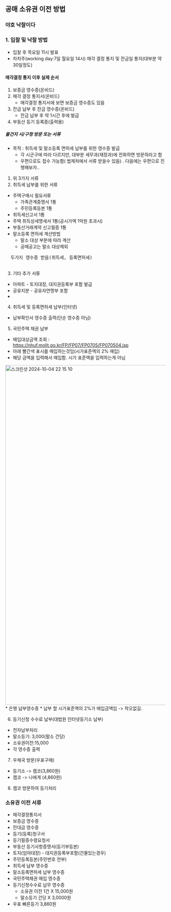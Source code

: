 ## 공매 소유권 이전 방법

### 야호 낙찰이다
### 1. 입찰 및 낙찰 방법
* 입찰 후 목요일 11시 발표
* 차차주(working day:7일 월요일 14시) 매각 결정 통지 및 잔금일 통지(대부분 약 30일정도)

#### 매각결정 통지 이후 실제 순서
1. 보증금 영수증(온비드)
2. 매각 결정 통지서(온비드)
   - 매각결정 통지서에 보면 보증금 영수증도 있음
4. 잔금 납부 후 잔금 영수증(온비드)
   - 잔금 납부 후 약 1시간 후에 발급 
5. 부동산 등기 등록증(출력용)

##### 물건지 시/구청 방문 또는 서류
* 목적 : 취득세 및 말소등록 면허세 납부를 위한 영수증 발급
   - 각 시군구에 따라 다르지만, 대부분 세무과(재정과)에 전화하면 방문하라고 함
   - 우편으로도 접수 가능함( 법제처에서 서류 받을수 있음)
     . 다음에는 우편으로 진행해보자..

1. 위 3가지 서류
2. 취득세 납부를 위한 서류
  * 주택구매시 필요서류
    * 가족관계증명서 1통
    * 주민등록등본 1통
  * 취득세신고서 1통
  * 주택 취득상세명세서 1통(공시가액 1억원 초과시)
  * 부동산거래계약 신고필증 1통
  * 말소등록 면허세 계산방법
    * 말소 대상 부분에 따라 계산
    * 공매공고는 말소 대상제외 

 <pre>
  두가지 영수증 받음(취득세, 등록면허세)
 </pre>

3. 기타 추가 서류
  * 아파트 - 토지대장, 대지권등록부 포함 발급
  * 공유지분 - 공유자연명부 포함
  * 

4. 취득세 및 등록면허세 납부(인터넷)
  * 납부확인서 영수증 출력(단순 영수증 아님) 

5. 국민주택 채권 납부
  * 매입대상금액 조회 : https://nhuf.molit.go.kr/FP/FP07/FP0705/FP070504.jsp
  * 아래 빨간색 표시를 매입하는것임(시가표준액의 2% 매입)
  * 해당 금액을 입력해서 매입함. 시가 표준액을 입력하는게 아님
<img width="1065" alt="스크린샷 2024-10-04 22 15 10" src="https://github.com/user-attachments/assets/f81dc161-cee2-4924-aeb1-a71b6d707e34">
  * 은행 납부영수증
  * 납부 할 시가표준액의 2%가 매입금액임 -> 착오없길.
  
6. 등기신청 수수료 납부(대법원 인터넷등기소 납부)
  * 전자납부처리
  * 말소등기: 3,000(말소 건당)
  * 소유권이전:15,000
  * 각 영수증 출력

7. 우체국 방문(우표구매)
  * 등기소 -> 캠코(3,860원)
  * 캠코 -> 나에게 (4,860원)

8. 캠코 방문하여 등기처리



### 소유권 이전 서류
* 매각결정통지서
* 보증금 영수증
* 잔대금 영수증
* 등기(등록)청구서
* 등기필증수령요청서
* 부동산 등기사항증명서(등기부등본)
* 토지(임야대장) - 대지권등록부포함(건물있는경우)
* 주민등록등본(주민번호 전부)
* 취득세 납부 영수증
* 말소등록면허세 납부 영수증
* 국민주택채권 매입 영수증
* 등기신청수수료 납무 영수증
  * 소유권 이전 1건 X 15,000원
  * 말소등기 건당 X 3,0000원
* 우표 빠른등기 3,860원
